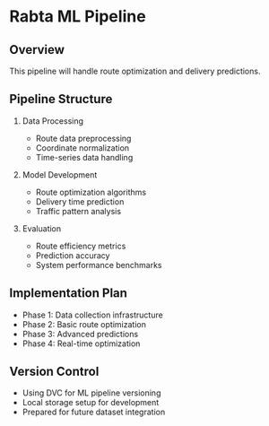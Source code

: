 # Rabta ML Pipeline

## Overview
This pipeline will handle route optimization and delivery predictions.

## Pipeline Structure
1. Data Processing
   - Route data preprocessing
   - Coordinate normalization
   - Time-series data handling

2. Model Development
   - Route optimization algorithms
   - Delivery time prediction
   - Traffic pattern analysis

3. Evaluation
   - Route efficiency metrics
   - Prediction accuracy
   - System performance benchmarks

## Implementation Plan
- Phase 1: Data collection infrastructure
- Phase 2: Basic route optimization
- Phase 3: Advanced predictions
- Phase 4: Real-time optimization

## Version Control
- Using DVC for ML pipeline versioning
- Local storage setup for development
- Prepared for future dataset integration